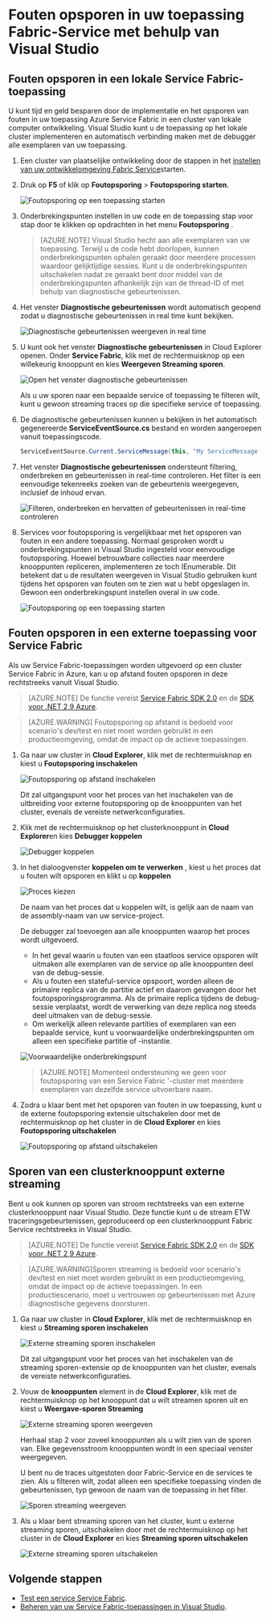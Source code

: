 <properties
   pageTitle="Fouten opsporen in uw toepassing in Visual Studio | Microsoft Azure"
   description="De betrouwbaarheid en prestaties van uw diensten verbeteren door te ontwikkelen en ze op een cluster van plaatselijke ontwikkeling foutopsporing in Visual Studio."
   services="service-fabric"
   documentationCenter=".net"
   authors="vturecek"
   manager="timlt"
   editor=""/>

<tags
   ms.service="service-fabric"
   ms.devlang="dotnet"
   ms.topic="article"
   ms.tgt_pltfrm="na"
   ms.workload="na"
   ms.date="06/21/2016"
   ms.author="vturecek;mikhegn"/>

# <a name="debug-your-service-fabric-application-by-using-visual-studio"></a>Fouten opsporen in uw toepassing Fabric-Service met behulp van Visual Studio

## <a name="debug-a-local-service-fabric-application"></a>Fouten opsporen in een lokale Service Fabric-toepassing

U kunt tijd en geld besparen door de implementatie en het opsporen van fouten in uw toepassing Azure Service Fabric in een cluster van lokale computer ontwikkeling. Visual Studio kunt u de toepassing op het lokale cluster implementeren en automatisch verbinding maken met de debugger alle exemplaren van uw toepassing.

1. Een cluster van plaatselijke ontwikkeling door de stappen in het [instellen van uw ontwikkelomgeving Fabric Service](service-fabric-get-started.md)starten.

2. Druk op **F5** of klik op **Foutopsporing** > **Foutopsporing starten**.

    ![Foutopsporing op een toepassing starten][startdebugging]

3. Onderbrekingspunten instellen in uw code en de toepassing stap voor stap door te klikken op opdrachten in het menu **Foutopsporing** .

    > [AZURE.NOTE] Visual Studio hecht aan alle exemplaren van uw toepassing. Terwijl u de code hebt doorlopen, kunnen onderbrekingspunten ophalen geraakt door meerdere processen waardoor gelijktijdige sessies. Kunt u de onderbrekingspunten uitschakelen nadat ze geraakt bent door middel van de onderbrekingspunten afhankelijk zijn van de thread-ID of met behulp van diagnostische gebeurtenissen.

4. Het venster **Diagnostische gebeurtenissen** wordt automatisch geopend zodat u diagnostische gebeurtenissen in real time kunt bekijken.

    ![Diagnostische gebeurtenissen weergeven in real time][diagnosticevents]

5. U kunt ook het venster **Diagnostische gebeurtenissen** in Cloud Explorer openen.  Onder **Service Fabric**, klik met de rechtermuisknop op een willekeurig knooppunt en kies **Weergeven Streaming sporen**.

    ![Open het venster diagnostische gebeurtenissen][viewdiagnosticevents]

    Als u uw sporen naar een bepaalde service of toepassing te filteren wilt, kunt u gewoon streaming traces op die specifieke service of toepassing.

6. De diagnostische gebeurtenissen kunnen u bekijken in het automatisch gegenereerde **ServiceEventSource.cs** bestand en worden aangeroepen vanuit toepassingscode.

    ```csharp
    ServiceEventSource.Current.ServiceMessage(this, "My ServiceMessage with a parameter {0}", result.Value.ToString());
    ```

7. Het venster **Diagnostische gebeurtenissen** ondersteunt filtering, onderbreken en gebeurtenissen in real-time controleren.  Het filter is een eenvoudige tekenreeks zoeken van de gebeurtenis weergegeven, inclusief de inhoud ervan.

    ![Filteren, onderbreken en hervatten of gebeurtenissen in real-time controleren][diagnosticeventsactions]

8. Services voor foutopsporing is vergelijkbaar met het opsporen van fouten in een andere toepassing. Normaal gesproken wordt u onderbrekingspunten in Visual Studio ingesteld voor eenvoudige foutopsporing. Hoewel betrouwbare collecties naar meerdere knooppunten repliceren, implementeren ze toch IEnumerable. Dit betekent dat u de resultaten weergeven in Visual Studio gebruiken kunt tijdens het opsporen van fouten om te zien wat u hebt opgeslagen in. Gewoon een onderbrekingspunt instellen overal in uw code.

    ![Foutopsporing op een toepassing starten][breakpoint]

<!--Every topic should have next steps and links to the next logical set of content to keep the customer engaged-->

## <a name="debug-a-remote-service-fabric-application"></a>Fouten opsporen in een externe toepassing voor Service Fabric

Als uw Service Fabric-toepassingen worden uitgevoerd op een cluster Service Fabric in Azure, kan u op afstand fouten opsporen in deze rechtstreeks vanuit Visual Studio.

> [AZURE.NOTE] De functie vereist [Service Fabric SDK 2.0](http://www.microsoft.com/web/handlers/webpi.ashx?command=getinstallerredirect&appid=MicrosoftAzure-ServiceFabric-VS2015) en de [SDK voor .NET 2,9 Azure](https://azure.microsoft.com/downloads/).    

<!-- -->
> [AZURE.WARNING] Foutopsporing op afstand is bedoeld voor scenario's dev/test en niet moet worden gebruikt in een productieomgeving, omdat de impact op de actieve toepassingen.

1. Ga naar uw cluster in **Cloud Explorer**, klik met de rechtermuisknop en kiest u **Foutopsporing inschakelen**

    ![Foutopsporing op afstand inschakelen][enableremotedebugging]

    Dit zal uitgangspunt voor het proces van het inschakelen van de uitbreiding voor externe foutopsporing op de knooppunten van het cluster, evenals de vereiste netwerkconfiguraties.

2. Klik met de rechtermuisknop op het clusterknooppunt in **Cloud Explorer**en kies **Debugger koppelen**

    ![Debugger koppelen][attachdebugger]

3. In het dialoogvenster **koppelen om te verwerken** , kiest u het proces dat u fouten wilt opsporen en klikt u op **koppelen**

    ![Proces kiezen][chooseprocess]

    De naam van het proces dat u koppelen wilt, is gelijk aan de naam van de assembly-naam van uw service-project.

    De debugger zal toevoegen aan alle knooppunten waarop het proces wordt uitgevoerd.
    - In het geval waarin u fouten van een staatloos service opsporen wilt uitmaken alle exemplaren van de service op alle knooppunten deel van de debug-sessie.
    - Als u fouten een stateful-service opspoort, worden alleen de primaire replica van de partitie actief en daarom gevangen door het foutopsporingsprogramma. Als de primaire replica tijdens de debug-sessie verplaatst, wordt de verwerking van deze replica nog steeds deel uitmaken van de debug-sessie.
    - Om werkelijk alleen relevante partities of exemplaren van een bepaalde service, kunt u voorwaardelijke onderbrekingspunten om alleen een specifieke partitie of -instantie.

    ![Voorwaardelijke onderbrekingspunt][conditionalbreakpoint]

    > [AZURE.NOTE] Momenteel ondersteuning we geen voor foutopsporing van een Service Fabric '-cluster met meerdere exemplaren van dezelfde service uitvoerbare naam.

4. Zodra u klaar bent met het opsporen van fouten in uw toepassing, kunt u de externe foutopsporing extensie uitschakelen door met de rechtermuisknop op het cluster in de **Cloud Explorer** en kies **Foutopsporing uitschakelen**

    ![Foutopsporing op afstand uitschakelen][disableremotedebugging]

## <a name="streaming-traces-from-a-remote-cluster-node"></a>Sporen van een clusterknooppunt externe streaming

Bent u ook kunnen op sporen van stroom rechtstreeks van een externe clusterknooppunt naar Visual Studio. Deze functie kunt u de stream ETW traceringsgebeurtenissen, geproduceerd op een clusterknooppunt Fabric Service rechtstreeks in Visual Studio.

> [AZURE.NOTE] De functie vereist [Service Fabric SDK 2.0](http://www.microsoft.com/web/handlers/webpi.ashx?command=getinstallerredirect&appid=MicrosoftAzure-ServiceFabric-VS2015) en de [SDK voor .NET 2,9 Azure](https://azure.microsoft.com/downloads/).

<!-- -->
> [AZURE.WARNING]Sporen streaming is bedoeld voor scenario's dev/test en niet moet worden gebruikt in een productieomgeving, omdat de impact op de actieve toepassingen.
> In een productiescenario, moet u vertrouwen op gebeurtenissen met Azure diagnostische gegevens doorsturen.

1. Ga naar uw cluster in **Cloud Explorer**, klik met de rechtermuisknop en kiest u **Streaming sporen inschakelen**

    ![Externe streaming sporen inschakelen][enablestreamingtraces]

    Dit zal uitgangspunt voor het proces van het inschakelen van de streaming sporen-extensie op de knooppunten van het cluster, evenals de vereiste netwerkconfiguraties.

2. Vouw de **knooppunten** element in de **Cloud Explorer**, klik met de rechtermuisknop op het knooppunt dat u wilt streamen sporen uit en kiest u **Weergave-sporen Streaming**

    ![Externe streaming sporen weergeven][viewremotestreamingtraces]

    Herhaal stap 2 voor zoveel knooppunten als u wilt zien van de sporen van. Elke gegevensstroom knooppunten wordt in een speciaal venster weergegeven.

    U bent nu de traces uitgestoten door Fabric-Service en de services te zien. Als u filteren wilt, zodat alleen een specifieke toepassing vinden de gebeurtenissen, typ gewoon de naam van de toepassing in het filter.

    ![Sporen streaming weergeven][viewingstreamingtraces]

4. Als u klaar bent streaming sporen van het cluster, kunt u externe streaming sporen, uitschakelen door met de rechtermuisknop op het cluster in de **Cloud Explorer** en kies **Streaming sporen uitschakelen**

    ![Externe streaming sporen uitschakelen][disablestreamingtraces]

## <a name="next-steps"></a>Volgende stappen

- [Test een service Service Fabric](service-fabric-testability-overview.md).
- [Beheren van uw Service Fabric-toepassingen in Visual Studio](service-fabric-manage-application-in-visual-studio.md).

<!--Image references-->
[startdebugging]: ./media/service-fabric-debugging-your-application/startdebugging.png
[diagnosticevents]: ./media/service-fabric-debugging-your-application/diagnosticevents.png
[viewdiagnosticevents]: ./media/service-fabric-debugging-your-application/viewdiagnosticevents.png
[diagnosticeventsactions]: ./media/service-fabric-debugging-your-application/diagnosticeventsactions.png
[breakpoint]: ./media/service-fabric-debugging-your-application/breakpoint.png
[enableremotedebugging]: ./media/service-fabric-debugging-your-application/enableremotedebugging.png
[attachdebugger]: ./media/service-fabric-debugging-your-application/attachdebugger.png
[chooseprocess]: ./media/service-fabric-debugging-your-application/chooseprocess.png
[conditionalbreakpoint]: ./media/service-fabric-debugging-your-application/conditionalbreakpoint.png
[disableremotedebugging]: ./media/service-fabric-debugging-your-application/disableremotedebugging.png
[enablestreamingtraces]: ./media/service-fabric-debugging-your-application/enablestreamingtraces.png
[viewingstreamingtraces]: ./media/service-fabric-debugging-your-application/viewingstreamingtraces.png
[viewremotestreamingtraces]: ./media/service-fabric-debugging-your-application/viewremotestreamingtraces.png
[disablestreamingtraces]: ./media/service-fabric-debugging-your-application/disablestreamingtraces.png
